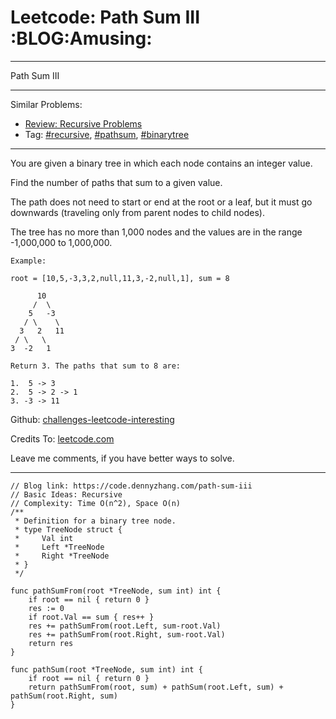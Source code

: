 # Leetcode: Path Sum III     :BLOG:Amusing:


---

Path Sum III  

---

Similar Problems:  
-   [Review: Recursive Problems](https://code.dennyzhang.com/review-recursive)
-   Tag: [#recursive](https://code.dennyzhang.com/tag/recursive), [#pathsum](https://code.dennyzhang.com/tag/pathsum), [#binarytree](https://code.dennyzhang.com/tag/binarytree)

---

You are given a binary tree in which each node contains an integer value.  

Find the number of paths that sum to a given value.  

The path does not need to start or end at the root or a leaf, but it must go downwards (traveling only from parent nodes to child nodes).  

The tree has no more than 1,000 nodes and the values are in the range -1,000,000 to 1,000,000.  

    Example:
    
    root = [10,5,-3,3,2,null,11,3,-2,null,1], sum = 8
    
          10
         /  \
        5   -3
       / \    \
      3   2   11
     / \   \
    3  -2   1
    
    Return 3. The paths that sum to 8 are:
    
    1.  5 -> 3
    2.  5 -> 2 -> 1
    3. -3 -> 11

Github: [challenges-leetcode-interesting](https://github.com/DennyZhang/challenges-leetcode-interesting/tree/master/path-sum-iii)  

Credits To: [leetcode.com](https://leetcode.com/problems/path-sum-iii/description/)  

Leave me comments, if you have better ways to solve.  

---

    // Blog link: https://code.dennyzhang.com/path-sum-iii
    // Basic Ideas: Recursive
    // Complexity: Time O(n^2), Space O(n)
    /**
     * Definition for a binary tree node.
     * type TreeNode struct {
     *     Val int
     *     Left *TreeNode
     *     Right *TreeNode
     * }
     */
    
    func pathSumFrom(root *TreeNode, sum int) int {
        if root == nil { return 0 }
        res := 0
        if root.Val == sum { res++ }
        res += pathSumFrom(root.Left, sum-root.Val)
        res += pathSumFrom(root.Right, sum-root.Val)
        return res
    }
    
    func pathSum(root *TreeNode, sum int) int {
        if root == nil { return 0 }
        return pathSumFrom(root, sum) + pathSum(root.Left, sum) + pathSum(root.Right, sum)
    }